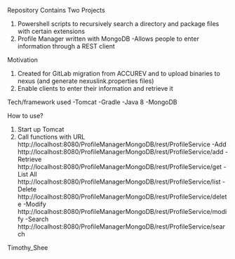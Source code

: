 Repository Contains Two Projects
1. Powershell scripts to recursively search a directory and package files with certain extensions
2. Profile Manager written with MongoDB
-Allows people to enter information through a REST client

Motivation
1. Created for GitLab migration from ACCUREV and to upload binaries to nexus (and generate nexuslink.properties files)
2. Enable clients to enter their information and retrieve it

Tech/framework used
-Tomcat
-Gradle
-Java 8
-MongoDB

How to use?
1. Start up Tomcat
2. Call functions with URL http://localhost:8080/ProfileManagerMongoDB/rest/ProfileService
  -Add http://localhost:8080/ProfileManagerMongoDB/rest/ProfileService/add
  -Retrieve http://localhost:8080/ProfileManagerMongoDB/rest/ProfileService/get
  -List All http://localhost:8080/ProfileManagerMongoDB/rest/ProfileService/list
  -Delete http://localhost:8080/ProfileManagerMongoDB/rest/ProfileService/delete
  -Modify http://localhost:8080/ProfileManagerMongoDB/rest/ProfileService/modify
  -Search http://localhost:8080/ProfileManagerMongoDB/rest/ProfileService/search

Timothy_Shee
